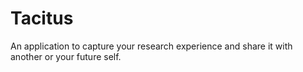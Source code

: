 # Tacitus
An application to capture your research experience and share it with another or your future self.
